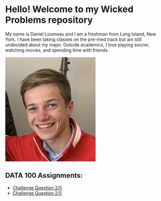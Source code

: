 # Hello! Welcome to my Wicked Problems repository

My name is Daniel Loumeau and I am a freshman from Long Island, New York. I have been taking classes on the pre-med track but am still undecided about my major. Outside academics, I love playing soccer, watching movies, and spending time with friends. 

![](https://raw.githubusercontent.com/dloumeau/data100repository/main/Screen%20Shot%202021-02-08%20at%2010.15.46%20PM.png)

## DATA 100 Assignments:
- [Challenge Question 2/5](https://raw.githubusercontent.com/dloumeau/data100repository/main/A_Person's_Path_Between_Homes.png)
- [Challenge Question 2/5](https://dloumeau.github.io/data100/)

